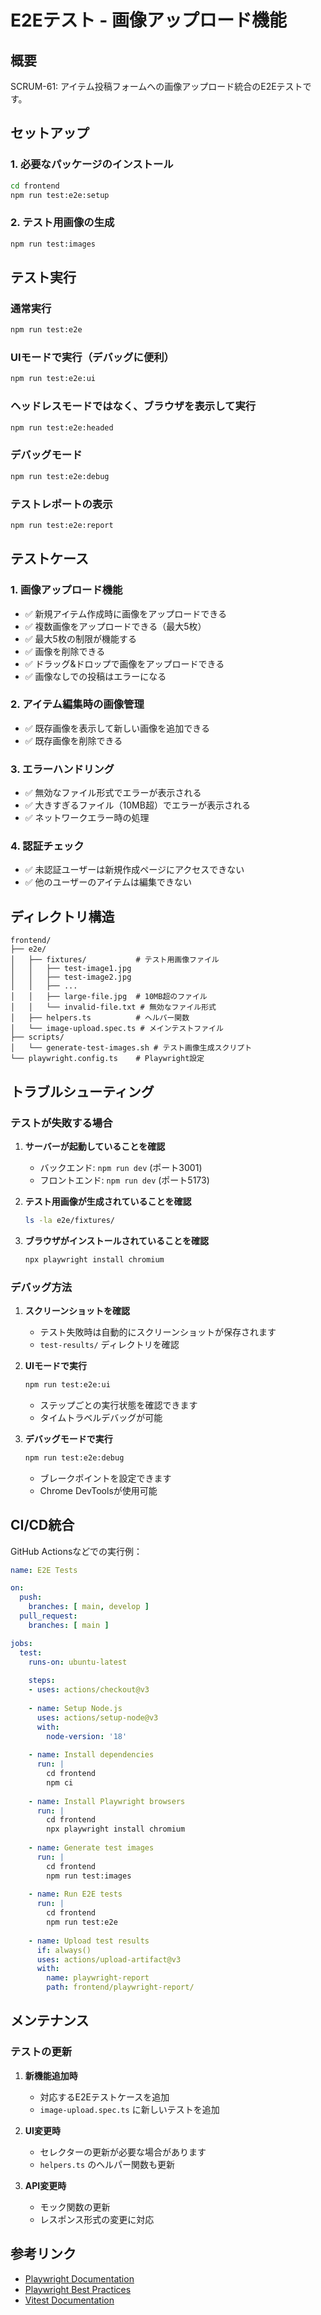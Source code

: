 # E2Eテスト - 画像アップロード機能

## 概要

SCRUM-61: アイテム投稿フォームへの画像アップロード統合のE2Eテストです。

## セットアップ

### 1. 必要なパッケージのインストール

```bash
cd frontend
npm run test:e2e:setup
```

### 2. テスト用画像の生成

```bash
npm run test:images
```

## テスト実行

### 通常実行

```bash
npm run test:e2e
```

### UIモードで実行（デバッグに便利）

```bash
npm run test:e2e:ui
```

### ヘッドレスモードではなく、ブラウザを表示して実行

```bash
npm run test:e2e:headed
```

### デバッグモード

```bash
npm run test:e2e:debug
```

### テストレポートの表示

```bash
npm run test:e2e:report
```

## テストケース

### 1. 画像アップロード機能

- ✅ 新規アイテム作成時に画像をアップロードできる
- ✅ 複数画像をアップロードできる（最大5枚）
- ✅ 最大5枚の制限が機能する
- ✅ 画像を削除できる
- ✅ ドラッグ&ドロップで画像をアップロードできる
- ✅ 画像なしでの投稿はエラーになる

### 2. アイテム編集時の画像管理

- ✅ 既存画像を表示して新しい画像を追加できる
- ✅ 既存画像を削除できる

### 3. エラーハンドリング

- ✅ 無効なファイル形式でエラーが表示される
- ✅ 大きすぎるファイル（10MB超）でエラーが表示される
- ✅ ネットワークエラー時の処理

### 4. 認証チェック

- ✅ 未認証ユーザーは新規作成ページにアクセスできない
- ✅ 他のユーザーのアイテムは編集できない

## ディレクトリ構造

```
frontend/
├── e2e/
│   ├── fixtures/           # テスト用画像ファイル
│   │   ├── test-image1.jpg
│   │   ├── test-image2.jpg
│   │   ├── ...
│   │   ├── large-file.jpg  # 10MB超のファイル
│   │   └── invalid-file.txt # 無効なファイル形式
│   ├── helpers.ts          # ヘルパー関数
│   └── image-upload.spec.ts # メインテストファイル
├── scripts/
│   └── generate-test-images.sh # テスト画像生成スクリプト
└── playwright.config.ts    # Playwright設定
```

## トラブルシューティング

### テストが失敗する場合

1. **サーバーが起動していることを確認**
   - バックエンド: `npm run dev` (ポート3001)
   - フロントエンド: `npm run dev` (ポート5173)

2. **テスト用画像が生成されていることを確認**
   ```bash
   ls -la e2e/fixtures/
   ```

3. **ブラウザがインストールされていることを確認**
   ```bash
   npx playwright install chromium
   ```

### デバッグ方法

1. **スクリーンショットを確認**
   - テスト失敗時は自動的にスクリーンショットが保存されます
   - `test-results/` ディレクトリを確認

2. **UIモードで実行**
   ```bash
   npm run test:e2e:ui
   ```
   - ステップごとの実行状態を確認できます
   - タイムトラベルデバッグが可能

3. **デバッグモードで実行**
   ```bash
   npm run test:e2e:debug
   ```
   - ブレークポイントを設定できます
   - Chrome DevToolsが使用可能

## CI/CD統合

GitHub Actionsなどでの実行例：

```yaml
name: E2E Tests

on:
  push:
    branches: [ main, develop ]
  pull_request:
    branches: [ main ]

jobs:
  test:
    runs-on: ubuntu-latest
    
    steps:
    - uses: actions/checkout@v3
    
    - name: Setup Node.js
      uses: actions/setup-node@v3
      with:
        node-version: '18'
        
    - name: Install dependencies
      run: |
        cd frontend
        npm ci
        
    - name: Install Playwright browsers
      run: |
        cd frontend
        npx playwright install chromium
        
    - name: Generate test images
      run: |
        cd frontend
        npm run test:images
        
    - name: Run E2E tests
      run: |
        cd frontend
        npm run test:e2e
        
    - name: Upload test results
      if: always()
      uses: actions/upload-artifact@v3
      with:
        name: playwright-report
        path: frontend/playwright-report/
```

## メンテナンス

### テストの更新

1. **新機能追加時**
   - 対応するE2Eテストケースを追加
   - `image-upload.spec.ts` に新しいテストを追加

2. **UI変更時**
   - セレクターの更新が必要な場合があります
   - `helpers.ts` のヘルパー関数も更新

3. **API変更時**
   - モック関数の更新
   - レスポンス形式の変更に対応

## 参考リンク

- [Playwright Documentation](https://playwright.dev/)
- [Playwright Best Practices](https://playwright.dev/docs/best-practices)
- [Vitest Documentation](https://vitest.dev/)
